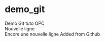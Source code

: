 # demo_git
Demo Git tuto OPC
<br/> Nouvelle ligne
<br/> Encore une nouvelle ligne
Added from Github
